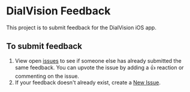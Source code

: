 # DialVision Feedback
This project is to submit feedback for the DialVision iOS app.

## To submit feedback

1. View open [issues](https://github.com/mludowise/DialVision-Feedback/issues) to see if someone else has already submitted the same feedback. You can upvote the issue by adding a 👍 reaction or commenting on the issue.
2. If your feedback doesn't already exist, create a [New Issue](https://github.com/mludowise/DialVision-Feedback/issues/new).

